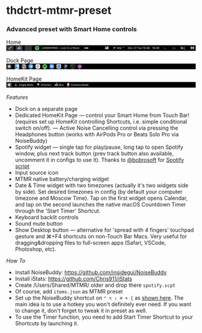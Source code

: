# thdctrt-mtmr-preset
### Advanced preset with Smart Home controls

Home
![](thdctrt-mtmr__home.png)

Dock Page
![](/thdctrt-mtmr__dock.png)

HomeKit Page
![](/thdctrt-mtmr__homekit.png)

*Features*
- Dock on a separate page
- Dedicated HomeKit Page — control your Smart Home from Touch Bar! (requires set up HomeKit controlling Shortcuts, i.e. simple conditional switch on/off).
— Active Noise Cancelling control via pressing the Headphones button (works with AirPods Pro or Beats Solo Pro via NoiseBuddy)
- Spotify widget — single tap for play/pause, long tap to open Spotify window, plus next track button (prev track button also available, uncomment it in configs to use it). Thanks to [@bobrosoft](https://github.com/bobrosoft) for [Spotify script](https://github.com/Toxblh/MTMR-presets/blob/master/bobrosoft)
- Input source icon
- MTMR native battery/charging widget
- Date & Time widget with two timezones (actually it's two widgets side by side). Set desired timezones in config (by default your computer timezone and Moscow Time). Tap on the first widget opens Calendar, and tap on the second launches the native macOS Countdown Timer through the 'Start Timer' Shortcut.
- Keyboard backlit controls
- Sound mute button
- Show Desktop button — alternative for 'spread with 4 fingers' touchpad gesture and ⌘+F4 shortcuts on non-Touch Bar Macs. Very useful for dragging&dropping files to full-screen apps (Safari, VSCode, Photoshop, etc). 


*How To*
- Install NoiseBuddy: https://github.com/insidegui/NoiseBuddy
- Install iStats: https://github.com/Chris911/iStats
- Create /Users/Shared/MTMR/ older and drop there `spotify.scpt`
- Of course, add `items.json` as MTMR preset
- Set up the NoiseBuddy shortcut on `⌃ ⌥ ⇧ ⌘ + {` as [shown here](/noisebuddy-settings.png). The main idea is to use a hotkey you won't definitely ever need. If you want to change it, don't forget to tweak it in preset as well.
- To use the Timer function, you need to add Start Timer Shortcut to your Shortcuts by launching it.
